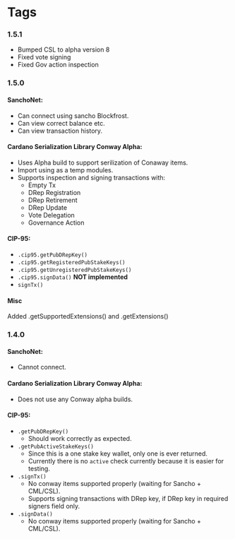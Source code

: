 # Tags

### 1.5.1
- Bumped CSL to alpha version 8
- Fixed vote signing
- Fixed Gov action inspection

### 1.5.0

#### SanchoNet:
- Can connect using sancho Blockfrost.
- Can view correct balance etc.
- Can view transaction history.
  
#### Cardano Serialization Library Conway Alpha:
- Uses Alpha build to support serilization of Conaway items.
- Import using as a temp modules.
- Supports inspection and signing transactions with:
  - Empty Tx 
  - DRep Registration
  - DRep Retirement
  - DRep Update
  - Vote Delegation
  - Governance Action 

#### CIP-95:
- `.cip95.getPubDRepKey()`
- `.cip95.getRegisteredPubStakeKeys()`
- `.cip95.getUnregisteredPubStakeKeys()`
- `.cip95.signData()` **NOT implemented**
- `signTx()`

#### Misc
Added .getSupportedExtensions() and .getExtensions()

### 1.4.0

#### SanchoNet:
- Cannot connect.
  
#### Cardano Serialization Library Conway Alpha:
- Does not use any Conway alpha builds.

#### CIP-95:
- `.getPubDRepKey()`
  - Should work correctly as expected.
- `.getPubActiveStakeKeys()`
  - Since this is a one stake key wallet, only one is ever returned.
  - Currently there is no `active` check currently because it is easier for testing.
- `.signTx()`
  - No conway items supported properly (waiting for Sancho + CML/CSL).
  - Supports signing transactions with DRep key, if DRep key in required signers field only.
- `.signData()`
  - No conway items supported properly (waiting for Sancho + CML/CSL).